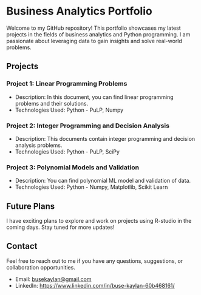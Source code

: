 # Business Analytics Portfolio

Welcome to my GitHub repository! This portfolio showcases my latest projects in the fields of business analytics and Python programming. I am passionate about leveraging data to gain insights and solve real-world problems.

## Projects

### Project 1: Linear Programming Problems

- Description: In this document, you can find linear programming problems and their solutions.
- Technologies Used: Python - PuLP, Numpy

### Project 2: Integer Programming and Decision Analysis

- Description: This documents contain integer programming and decision analysis problems.
- Technologies Used: Python - PuLP, SciPy

### Project 3: Polynomial Models and Validation

- Description: You can find polynomial ML model and validation of data.
- Technologies Used: Python - Numpy, Matplotlib, Scikit Learn

## Future Plans

I have exciting plans to explore and work on projects using R-studio in the coming days. Stay tuned for more updates!

## Contact

Feel free to reach out to me if you have any questions, suggestions, or collaboration opportunities.

- Email: busekaylan@gmail.com
- LinkedIn: https://www.linkedin.com/in/buse-kaylan-60b468161/
